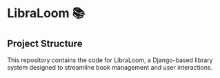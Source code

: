 # LibraLoom 📚

## Project Structure
This repository contains the code for LibraLoom, a Django-based library system designed to streamline book management and user interactions.
